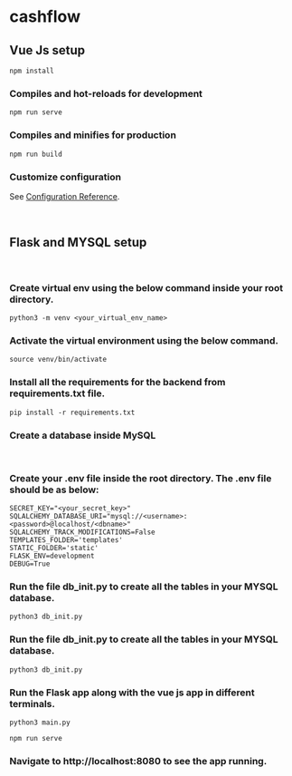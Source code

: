 # cashflow

## Vue Js setup
```
npm install
```

### Compiles and hot-reloads for development
```
npm run serve
```

### Compiles and minifies for production
```
npm run build
```

### Customize configuration
See [Configuration Reference](https://cli.vuejs.org/config/).

<br/>

## Flask and MYSQL setup

<br/>

### Create virtual env using the below command inside your root directory.

```
python3 -m venv <your_virtual_env_name>
```

### Activate the virtual environment using the below command.

```
source venv/bin/activate
```

### Install all the requirements for the backend from requirements.txt file.

```
pip install -r requirements.txt
```

### Create a database inside MySQL 

<br/>

### Create your .env file inside the root directory. The .env file should be as below:

```
SECRET_KEY="<your_secret_key>" 
SQLALCHEMY_DATABASE_URI="mysql://<username>:<password>@localhost/<dbname>"
SQLALCHEMY_TRACK_MODIFICATIONS=False
TEMPLATES_FOLDER='templates'
STATIC_FOLDER='static'
FLASK_ENV=development
DEBUG=True
```

### Run the file db_init.py to create all the tables in your MYSQL database.

```
python3 db_init.py
```

### Run the file db_init.py to create all the tables in your MYSQL database.

```
python3 db_init.py
```

### Run the Flask app along with the vue js app in different terminals.

```
python3 main.py

npm run serve 
```

### Navigate to http://localhost:8080 to see the app running.